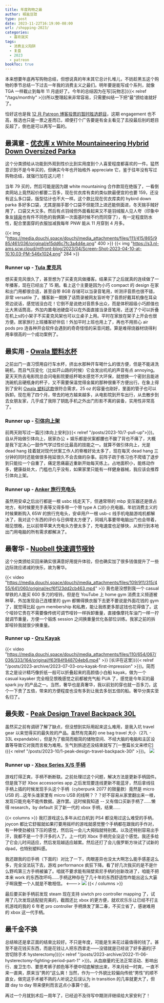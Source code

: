 ```yaml
---
title: 年度购物之最
author: 椒盐豆豉
type: post
date: 2023-11-22T16:19:00-08:00
url: /shopping-2023/
categories:
  - 喜欢就买
tags:
  - 消费主义陷阱
  - 复盘
  - 2023
  - patreon
bookToc: true
---
```


本来想要年底再写购物总结，但想说真的年末其它总计扎堆儿，不妨趁黑五这个购物的季节总结一下过去一年我的消费主义之最们。明年要是能写成个系列，就像 TGA 一样截止到每年 11 月底好了。今年的总结因为在写[玩物志]({{< relref "/tags/monthly" >}})所以整理起来非常容易，只需要纠结一下把“最”颁给谁就好了。

恰好这也是我 [12 月 Patreon 博客投票的暂时胜选题目](https://www.patreon.com/posts/2023-nian-12-yue-92737130)，这期 engagement 也不高，胜选也只是一票之差而已，顺便打个广告要是有金主看见了去投最后别的题目反超了，倒也是可以再写一篇的。

<!--more--->

## 最满意 - [优衣库 x White Mountaineering Hybrid Down Oversized Parka](https://www.uniqlo.com/us/en/products/E442563-000/)
这个分类颁给从功能到外观到性价比到实用度到个人喜爱程度都喜欢的一件。猛然意识到不是今年买的，但确实今年也开始格外 appreciate 它，鉴于往年没有写过购物总结，就强行加在这儿吧！

当年 79 买的，然后可能是因为跟 white mountaining 合作款现在绝版了，一看倒卖网站上竟然起价都要二百多，现在优衣库有卖的类似款最便宜的也要 159，还没有这么多口袋，版型估计也不大一样。这个款比现在优衣库卖的 hybird down parka 多好多口袋，尤其是揣手那个口袋不但能顶上进还能侧面进，冬天揣手贼好用了，口袋又大又多。然后有点羽绒但外面看起来又不是羽绒服人见人夸（印象中象友[镜泉](https://jingquank.notion.site/)也有件不同色的我俩第一次面基时候不约而同穿了），有一定程度防水性，配合里面穿的衣服加减我每年 PNW 能从 11 月穿到 4 月多。

{{< img "https://media.douchi.space/douchi/media_attachments/files/111/415/865/985/461/036/original/e15dd6c7fc3a4d4e.png" 400 >}} {{< img "https://s3.nl-ams.scw.cloud/mtfront-blog/2023/04/Screen-Shot-2023-04-10-at-10.10.03-PM-546x1024.png" 284 >}}

### Runner up - [Tula 麦克风](https://amzn.to/3WNIRvD)
想买麦克风很久了，甚至想为了买麦克风做播客。结果买了之后就真的连续做了一年播客，现在已经出了 15 期。看上这个主要是因为小巧 compact 的 design 在家和出门用都很合适，甚至自带 8GB 存储可以当录音笔用，听测评音质也很不错，非常 versatile 了。播客新一期换了话筒录被网友盲听夸了音质好戴耳机像在耳朵旁边说话，感觉钱没白花！它倒不是说绝对音质多出众，而是体积超级小巧颜值也比大黑话筒高，外加内置电池硬盘可以在外面直接当录音笔用，还送了个可以折叠在机上s的小架子不买麦克风架也可以立桌子上用。平时在家放在架子上开会也很方便。居家旅行上班播客好伴侣！外加平时上班也用上了，再也不用担心 air pods pro 连各种开会软件会遇到的奇奇怪怪的采音问题。算是难得烧器材烧得利用率很高的一个成功案例了。

## 最实用 - [Owala 塑料水杯](https://amzn.to/477opdH)
之前出门一直习惯用自行车水杯，挤出水那种开车喝什么的很方便，但是不能进洗碗机，而且气压变化（比如开山路的时候）它会发出叽叽的声音有点 annoying。夏天天热去电影院总会问电影院要纸杯喝水感觉不大环保，就想换一个密封且能进洗碗机且硬瓶身的杯子，又不需要保温觉得金属的那种很重不方便出行。在象上得到了安利 [Owala 塑料这款](https://amzn.to/477opdH)很符合需求，25 oz 的容量也刚好，里面的管子也可以拆卸。现在用了四个月，带去的地方越来越多，从电影院到开车出行，从去散步到去女朋友家，几乎成了我除了钥匙手机之外出门形影不离的装备，实用性非常高了。

### Runner up - [引体向上架](https://amzn.to/3MQGCCX)
前两天刚写过一篇[引体向上安利]({{< relref "/posts/2023-10/7-pull-up">}})。自从开始做引体向上，居家办公 + 娱乐都是伏案都腰也不酸了背也不痛了，大概是我下定决心一鼓作气学过性价比最高的技能之一。就算不做引体向上，光是 dead hang 挂着就对现代伏案工作人的脊椎好处太多了，现在每天 dead hang 三分钟的同时还能做很多拖延很久不会去做的杂事。前阵子疏于练习也不爬墙了退步到只能拉一个自重了，痛定思痛最近重新开始每天练上。占地面积小，能练动作多，健康益处大，门槛也几乎没有，如果家里只能有一样健身器械，我应该会推荐引体向上架。

### Runner up - [Anker 旅行充电头](https://amzn.to/3Z6LwkB)
虽然用安卓之后出行都是一根 usbc 线走天下，但通常带的 mbp 变压器还是很占地方，有时候要充手表等又得多带一个带 type A 口的小充电器。年初消费主义的时候果断购入 65W 的旅行充电头，安卓用户一根 usb-c 线手机电脑游戏机都解决了，我对这个东西的评价与日俱增太方便了，同城凡事要带电脑出门也会带着，相见恨晚，比以前带苹果大充电头方便太多了，充电速度也足够快，从旅行到本地出门用电脑的所有需求都解决了。

## 最奢华 - [Nuobell 快速调节哑铃](https://smrtft.com/products/nuobell-50lb-matt-black)
这个分类颁给买回来确实很满意好用提升体验，但也确实加了很多钱值提升了一些边际效应递减的快乐，故为奢华。

{{< video "https://media.douchi.space/douchi/media_attachments/files/109/911/315/455/641/060/original/ecf6f123dd2cb463.mp4" >}}
我也是没想到我一个 casual 举铁的人能买 600 多刀的哑铃。但是在 YouTube 上 home gym 消费主义频道被种草，外加发现自己连楼里的 gym 都懒得换衣服下去更不要说是外面花钱的 gym 了，就觉得比起 gym membership 和私教，能让我练更多那这钱也花得值了。这个哑铃它贵在不需要像传统可调节哑铃一样拆卸重量，直接像摩托车油门一样一拧就调节重量，方便一个锻炼 session 之间换重量优化各部位训练。我家之前的拆卸哑铃我就很少换重量。

### Runner up - [Oru Kayak](https://amzn.to/44qXAiA)
{{< video "https://media.douchi.space/douchi/media_attachments/files/110/654/067/036/333/164/original/f63f84f848704eb6.mp4" >}}
[长评在这里]({{< relref "/posts/2023-archive/2023-07-03-oru-kayak-first-impression" >}})。简而言之是设计精巧像折纸一般可以折叠起来的高颜值小白船 kayak，做为一个 casual kayaker 完全相见恨晚感觉之前都被充气船 PUA 了，感觉是今年买的最 spark joy 的产品之一。当然，奢华也是真奢华，我以前划的穿也就一百多刀，这个一下贵了五倍，带来的方便程度也没有多到让我去多划五倍的船。奢华分类实至名归了。

## 最失败 - [Peak Design Travel Backpack 30L](https://amzn.to/48bc6xD)

虽然买之前有调研了解了缺点，但没想到实际用起来这么难用，是我入坑 travel gear 以来觉得买的最失败的产品。虽然有完美的 one bag travel 大小（27L - 33L expandable），但是为了极简而极简的储物空间、不经大脑的电脑和主区设置等导致它对我而言极为难用。生气到旅途还没结束就写了[一整篇长文来喷它]({{< relref "/posts/2023-10/1-peak-design-travel-backpack-30l" >}})。
![](https://media.douchi.space/douchi/media_attachments/files/111/212/330/786/249/075/original/fd010bc143f2a72b.png)

### Runner up - [Xbox Series X/S 手柄](https://amzn.to/46A73VC)
游戏打得正爽，手柄不断断联。之前处理过这个问题，解决方法是更新手柄固件。但是我下好 Xbox accessories app 之后发现要连线更新不能蓝牙，然后拿线往手柄上插的时候发现手头这个手柄（cyberpunk 2077 的限量款）竟然是 micro USB 的…这年头谁家里有 micro USB 的线啊？？？好不容易从家里翻出来一根，发现只能充电不能传数据。遂作罢。这时候我知道 -- 又有借口买新手柄了……懒得 research，by default 买了新一代的 xbox 手柄，结果……

{{< columns >}}
我打游戏这么多年从红白机到 PS4 都没用过这么难受的手柄，joycon 都比它舒服就如果打要用摇杆的游戏就感觉整个手柄都在跟我的手作对，有一种使劲被往下压的感觉，然后玩一会儿大拇指就特别累。以及还特别容易出手汗，我都不是一个手汗多的人了。上一代的 Xbox 手柄完全没这个感觉。我还多给了它会儿时间适应，然后发现越适应越累。然后还打了会儿俄罗斯方块试了试新的 dpad，也特别塑料感。

我还跟我的旧手柄（下面的）对比了一下，肉眼差异也没太大啊怎么能手感差这么多，完全没法玩下去，游戏 performance 疯狂下降。看了好几次我买的是不是什么野鸡第三方手柄被骗了。咱就不要求能有隔壁索尼手柄的创新改进了，咱能不把本来 work 的东西改坏吗……手柄这种存在了几十年的东西舒适性咋能出这么大篓子啊我整一个人就是不敢相信。
<--->
![](https://media.douchi.space/douchi/media_attachments/files/111/418/592/222/940/493/original/eb9bf0f8ba9c8ed1.jpg)
{{< / columns >}}

最后要买新手柄前发现 steam 现在支持 siwtch pro controller mapping 了，试用了几次发现适配挺完美的，截图还比 xbox 的更方便，就欢欢乐乐让已经不打主机游戏的我的 6 年老 pro controller 手柄焕发了第二春，不买立省了，感谢难用的 xbox 这一代手柄。

## 最千金不换
总结嘛还是拿正面的结束比较好。不只是年度，可能是生来花过最值得的钱了。甚至不是花钱买东西，而是花钱让人把东西拿走——没错就是已经说了好多遍的[子宫切除手术 hysterectomy]({{< relref "/posts/2023-archive/2022-11-06-hysterectomy-fighting-period-part-1" >}})。从血崩量的无法正常活动、影响出行、废卫生巾、要思考裤子颜色等不便中彻底解放出来，不来月经一时爽，一直不来一直爽，原来当”男的“这么爽！当然，作为一个外貌比较偏向传统“男性”的顺不直女，做完这手术被不熟的人听说之后误认为 in transition 的几率就更大了，但跟 day to day 带来便利而言这点小事算个屁。

再过一个月就到术后一周年了，已经迫不及待写中期测评继续给大家安利了！

